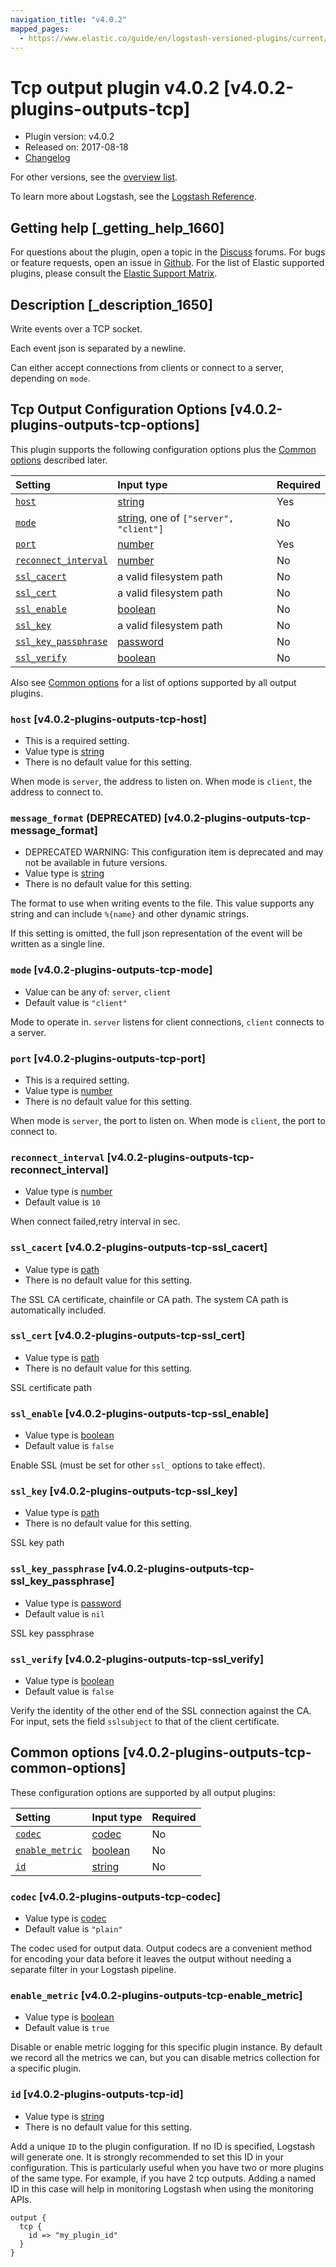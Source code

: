 ```yaml
---
navigation_title: "v4.0.2"
mapped_pages:
  - https://www.elastic.co/guide/en/logstash-versioned-plugins/current/v4.0.2-plugins-outputs-tcp.html
---
```


# Tcp output plugin v4.0.2 [v4.0.2-plugins-outputs-tcp]

* Plugin version: v4.0.2
* Released on: 2017-08-18
* [Changelog](https://github.com/logstash-plugins/logstash-output-tcp/blob/v4.0.2/CHANGELOG.md)

For other versions, see the [overview list](output-tcp-index.md).

To learn more about Logstash, see the [Logstash Reference](https://www.elastic.co/guide/en/logstash/current/index.html).

## Getting help [_getting_help_1660]

For questions about the plugin, open a topic in the [Discuss](http://discuss.elastic.co) forums. For bugs or feature requests, open an issue in [Github](https://github.com/logstash-plugins/logstash-output-tcp). For the list of Elastic supported plugins, please consult the [Elastic Support Matrix](https://www.elastic.co/support/matrix#matrix_logstash_plugins).

## Description [_description_1650]

Write events over a TCP socket.

Each event json is separated by a newline.

Can either accept connections from clients or connect to a server, depending on `mode`.

## Tcp Output Configuration Options [v4.0.2-plugins-outputs-tcp-options]

This plugin supports the following configuration options plus the [Common options](v4-0-2-plugins-outputs-tcp.md#v4.0.2-plugins-outputs-tcp-common-options) described later.

| Setting | Input type | Required |
| :- | :- | :- |
| [`host`](v4-0-2-plugins-outputs-tcp.md#v4.0.2-plugins-outputs-tcp-host) | [string](/lsr/value-types.md#string) | Yes |
| [`mode`](v4-0-2-plugins-outputs-tcp.md#v4.0.2-plugins-outputs-tcp-mode) | [string](/lsr/value-types.md#string), one of `["server", "client"]` | No |
| [`port`](v4-0-2-plugins-outputs-tcp.md#v4.0.2-plugins-outputs-tcp-port) | [number](/lsr/value-types.md#number) | Yes |
| [`reconnect_interval`](v4-0-2-plugins-outputs-tcp.md#v4.0.2-plugins-outputs-tcp-reconnect_interval) | [number](/lsr/value-types.md#number) | No |
| [`ssl_cacert`](v4-0-2-plugins-outputs-tcp.md#v4.0.2-plugins-outputs-tcp-ssl_cacert) | a valid filesystem path | No |
| [`ssl_cert`](v4-0-2-plugins-outputs-tcp.md#v4.0.2-plugins-outputs-tcp-ssl_cert) | a valid filesystem path | No |
| [`ssl_enable`](v4-0-2-plugins-outputs-tcp.md#v4.0.2-plugins-outputs-tcp-ssl_enable) | [boolean](/lsr/value-types.md#boolean) | No |
| [`ssl_key`](v4-0-2-plugins-outputs-tcp.md#v4.0.2-plugins-outputs-tcp-ssl_key) | a valid filesystem path | No |
| [`ssl_key_passphrase`](v4-0-2-plugins-outputs-tcp.md#v4.0.2-plugins-outputs-tcp-ssl_key_passphrase) | [password](/lsr/value-types.md#password) | No |
| [`ssl_verify`](v4-0-2-plugins-outputs-tcp.md#v4.0.2-plugins-outputs-tcp-ssl_verify) | [boolean](/lsr/value-types.md#boolean) | No |

Also see [Common options](v4-0-2-plugins-outputs-tcp.md#v4.0.2-plugins-outputs-tcp-common-options) for a list of options supported by all output plugins.

### `host` [v4.0.2-plugins-outputs-tcp-host]

* This is a required setting.
* Value type is [string](/lsr/value-types.md#string)
* There is no default value for this setting.

When mode is `server`, the address to listen on. When mode is `client`, the address to connect to.

### `message_format` (DEPRECATED) [v4.0.2-plugins-outputs-tcp-message_format]

* DEPRECATED WARNING: This configuration item is deprecated and may not be available in future versions.
* Value type is [string](/lsr/value-types.md#string)
* There is no default value for this setting.

The format to use when writing events to the file. This value supports any string and can include `%{name}` and other dynamic strings.

If this setting is omitted, the full json representation of the event will be written as a single line.

### `mode` [v4.0.2-plugins-outputs-tcp-mode]

* Value can be any of: `server`, `client`
* Default value is `"client"`

Mode to operate in. `server` listens for client connections, `client` connects to a server.

### `port` [v4.0.2-plugins-outputs-tcp-port]

* This is a required setting.
* Value type is [number](/lsr/value-types.md#number)
* There is no default value for this setting.

When mode is `server`, the port to listen on. When mode is `client`, the port to connect to.

### `reconnect_interval` [v4.0.2-plugins-outputs-tcp-reconnect_interval]

* Value type is [number](/lsr/value-types.md#number)
* Default value is `10`

When connect failed,retry interval in sec.

### `ssl_cacert` [v4.0.2-plugins-outputs-tcp-ssl_cacert]

* Value type is [path](/lsr/value-types.md#path)
* There is no default value for this setting.

The SSL CA certificate, chainfile or CA path. The system CA path is automatically included.

### `ssl_cert` [v4.0.2-plugins-outputs-tcp-ssl_cert]

* Value type is [path](/lsr/value-types.md#path)
* There is no default value for this setting.

SSL certificate path

### `ssl_enable` [v4.0.2-plugins-outputs-tcp-ssl_enable]

* Value type is [boolean](/lsr/value-types.md#boolean)
* Default value is `false`

Enable SSL (must be set for other `ssl_` options to take effect).

### `ssl_key` [v4.0.2-plugins-outputs-tcp-ssl_key]

* Value type is [path](/lsr/value-types.md#path)
* There is no default value for this setting.

SSL key path

### `ssl_key_passphrase` [v4.0.2-plugins-outputs-tcp-ssl_key_passphrase]

* Value type is [password](/lsr/value-types.md#password)
* Default value is `nil`

SSL key passphrase

### `ssl_verify` [v4.0.2-plugins-outputs-tcp-ssl_verify]

* Value type is [boolean](/lsr/value-types.md#boolean)
* Default value is `false`

Verify the identity of the other end of the SSL connection against the CA. For input, sets the field `sslsubject` to that of the client certificate.

## Common options [v4.0.2-plugins-outputs-tcp-common-options]

These configuration options are supported by all output plugins:

| Setting | Input type | Required |
| :- | :- | :- |
| [`codec`](v4-0-2-plugins-outputs-tcp.md#v4.0.2-plugins-outputs-tcp-codec) | [codec](/lsr/value-types.md#codec) | No |
| [`enable_metric`](v4-0-2-plugins-outputs-tcp.md#v4.0.2-plugins-outputs-tcp-enable_metric) | [boolean](/lsr/value-types.md#boolean) | No |
| [`id`](v4-0-2-plugins-outputs-tcp.md#v4.0.2-plugins-outputs-tcp-id) | [string](/lsr/value-types.md#string) | No |

### `codec` [v4.0.2-plugins-outputs-tcp-codec]

* Value type is [codec](/lsr/value-types.md#codec)
* Default value is `"plain"`

The codec used for output data. Output codecs are a convenient method for encoding your data before it leaves the output without needing a separate filter in your Logstash pipeline.

### `enable_metric` [v4.0.2-plugins-outputs-tcp-enable_metric]

* Value type is [boolean](/lsr/value-types.md#boolean)
* Default value is `true`

Disable or enable metric logging for this specific plugin instance. By default we record all the metrics we can, but you can disable metrics collection for a specific plugin.

### `id` [v4.0.2-plugins-outputs-tcp-id]

* Value type is [string](/lsr/value-types.md#string)
* There is no default value for this setting.

Add a unique `ID` to the plugin configuration. If no ID is specified, Logstash will generate one. It is strongly recommended to set this ID in your configuration. This is particularly useful when you have two or more plugins of the same type. For example, if you have 2 tcp outputs. Adding a named ID in this case will help in monitoring Logstash when using the monitoring APIs.

```
output {
  tcp {
    id => "my_plugin_id"
  }
}
```
